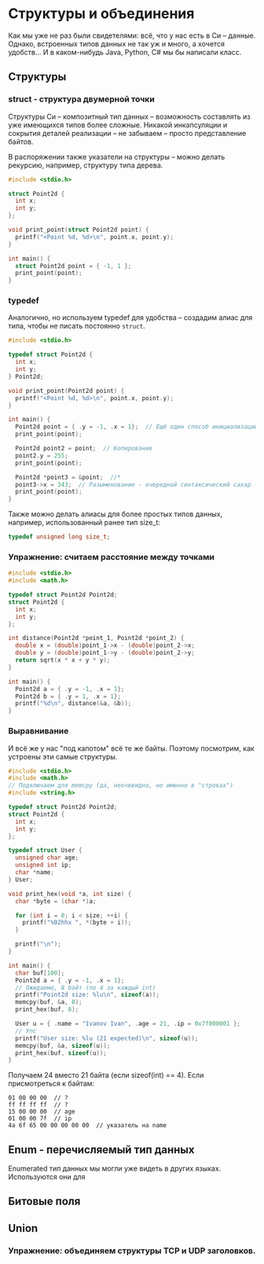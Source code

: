 # Структуры и объединения

Как мы уже не раз были свидетелями: всё, что у нас есть в Си – данные.
Однако, встроенных типов данных не так уж и много, а хочется удобств...
И в каком-нибудь Java, Python, C# мы бы написали класс.

## Структуры

### struct - структура двумерной точки

Структуры Си – композитный тип данных – возможность составлять из уже
имеющихся типов более сложные. Никакой инкапсуляции и сокрытия деталей реализации
– не забываем – просто представление байтов.

В распоряжении также указатели на структуры – можно делать рекурсию, например,
структуру типа дерева.

```C
#include <stdio.h>

struct Point2d {
  int x;
  int y;
};

void print_point(struct Point2d point) {
  printf("<Point %d, %d>\n", point.x, point.y);
}

int main() {
  struct Point2d point = { -1, 1 };
  print_point(point);
}
```

### typedef

Аналогично, но используем typedef для удобства – создадим алиас для типа, чтобы
не писать постоянно `struct`.

```C
#include <stdio.h>

typedef struct Point2d {
  int x;
  int y;
} Point2d;

void print_point(Point2d point) {
  printf("<Point %d, %d>\n", point.x, point.y);
}

int main() {
  Point2d point = { .y = -1, .x = 1};  // Ещё один способ инициализации
  print_point(point);

  Point2d point2 = point;  // Копирование
  point2.y = 255;
  print_point(point);

  Point2d *point3 = &point;  //*
  point3->x = 343;  // Разыменование - очередной синтаксический сахар
  print_point(point);
}
```

Также можно делать алиасы для более простых типов данных, например, использованный
ранее тип size_t:

```C
typedef unsigned long size_t;
```

### Упражнение: считаем расстояние между точками

```C
#include <stdio.h>
#include <math.h>

typedef struct Point2d Point2d;
struct Point2d {
  int x;
  int y;
};

int distance(Point2d *point_1, Point2d *point_2) {
  double x = (double)point_1->x - (double)point_2->x;
  double y = (double)point_1->y - (double)point_2->y;
  return sqrt(x * x + y * y);
}

int main() {
  Point2d a = { .y = -1, .x = 1};
  Point2d b = { .y = 1, .x = 1};
  printf("%d\n", distance(&a, &b));
}
```

### Выравнивание

И всё же у нас "под капотом" всё те же байты. Поэтому посмотрим, как
устроены эти самые структуры.

```C
#include <stdio.h>
#include <math.h>
// Подключаем для memcpy (да, неочевидно, но именно в "строках")
#include <string.h>

typedef struct Point2d Point2d;
struct Point2d {
  int x;
  int y;
};

typedef struct User {
  unsigned char age;
  unsigned int ip;
  char *name;
} User;

void print_hex(void *a, int size) {
  char *byte = (char *)a;

  for (int i = 0; i < size; ++i) {
    printf("%02hhx ", *(byte + i));
  }

  printf("\n");
}

int main() {
  char buf[100];
  Point2d a = { .y = -1, .x = 1};
  // Ожидаемо, 8 байт (по 4 за каждый int)
  printf("Point2d size: %lu\n", sizeof(a));
  memcpy(buf, &a, 8);
  print_hex(buf, 8);

  User u = { .name = "Ivanov Ivan", .age = 21, .ip = 0x7f000001 };
  // Упс
  printf("User size: %lu (21 expected)\n", sizeof(u));
  memcpy(buf, &a, sizeof(u));
  print_hex(buf, sizeof(u));
}
```

Получаем 24 вместо 21 байта (если sizeof(int) == 4). Если присмотреться
к байтам:

```
01 00 00 00  // ?
ff ff ff ff  // ?
15 00 00 00  // age
01 00 00 7f  // ip
4a 6f 65 00 00 00 00 00  // указатель на name
```

## Enum - перечисляемый тип данных

Enumerated тип данных мы могли уже видеть в других языках. Используются они
для

## Битовые поля
## Union
### Упражнение: объединяем структуры TCP и UDP заголовков.
